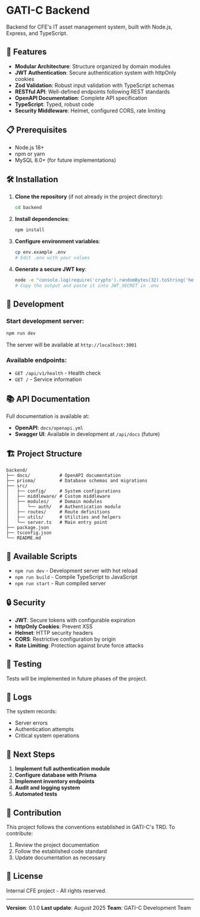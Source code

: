 # GATI-C Backend

Backend for CFE's IT asset management system, built with Node.js, Express, and TypeScript.

## 🚀 Features

- **Modular Architecture**: Structure organized by domain modules
- **JWT Authentication**: Secure authentication system with httpOnly cookies
- **Zod Validation**: Robust input validation with TypeScript schemas
- **RESTful API**: Well-defined endpoints following REST standards
- **OpenAPI Documentation**: Complete API specification
- **TypeScript**: Typed, robust code
- **Security Middleware**: Helmet, configured CORS, rate limiting

## 📋 Prerequisites

- Node.js 18+
- npm or yarn
- MySQL 8.0+ (for future implementations)

## 🛠️ Installation

1. **Clone the repository** (if not already in the project directory):
   ```bash
   cd backend
   ```

2. **Install dependencies**:
   ```bash
   npm install
   ```

3. **Configure environment variables**:
   ```bash
   cp env.example .env
   # Edit .env with your values
   ```

4. **Generate a secure JWT key**:
   ```bash
   node -e "console.log(require('crypto').randomBytes(32).toString('hex'))"
   # Copy the output and paste it into JWT_SECRET in .env
   ```

## 🚀 Development

### Start development server:
```bash
npm run dev
```

The server will be available at `http://localhost:3001`

### Available endpoints:
- `GET /api/v1/health` - Health check
- `GET /` - Service information

## 📚 API Documentation

Full documentation is available at:
- **OpenAPI**: `docs/openapi.yml`
- **Swagger UI**: Available in development at `/api/docs` (future)

## 🏗️ Project Structure

```
backend/
├── docs/           # OpenAPI documentation
├── prisma/         # Database schemas and migrations
├── src/
│   ├── config/     # System configurations
│   ├── middleware/ # Custom middleware
│   ├── modules/    # Domain modules
│   │   └── auth/   # Authentication module
│   ├── routes/     # Route definitions
│   ├── utils/      # Utilities and helpers
│   └── server.ts   # Main entry point
├── package.json
├── tsconfig.json
└── README.md
```

## 🔧 Available Scripts

- `npm run dev` - Development server with hot reload
- `npm run build` - Compile TypeScript to JavaScript
- `npm run start` - Run compiled server

## 🔒 Security

- **JWT**: Secure tokens with configurable expiration
- **httpOnly Cookies**: Prevent XSS
- **Helmet**: HTTP security headers
- **CORS**: Restrictive configuration by origin
- **Rate Limiting**: Protection against brute force attacks

## 🧪 Testing

Tests will be implemented in future phases of the project.

## 📝 Logs

The system records:
- Server errors
- Authentication attempts
- Critical system operations

## 🔄 Next Steps

1. **Implement full authentication module**
2. **Configure database with Prisma**
3. **Implement inventory endpoints**
4. **Audit and logging system**
5. **Automated tests**

## 🤝 Contribution

This project follows the conventions established in GATI-C's TRD. To contribute:

1. Review the project documentation
2. Follow the established code standard
3. Update documentation as necessary

## 📄 License

Internal CFE project - All rights reserved.

---

**Version**: 0.1.0
**Last update**: August 2025
**Team**: GATI-C Development Team

